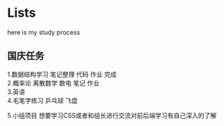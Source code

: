 # Lists
here is my study process

## 国庆任务
1.数据结构学习 笔记整理 代码 作业 完成   
2.概率论 离散数学 数电 笔记 作业   
3.英语   
4.毛笔字练习 乒乓球 飞盘   

5.小组项目 想要学习CSS或者和组长进行交流对前后端学习有自己深入的了解
